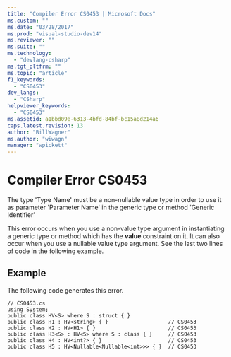 ```yaml
---
title: "Compiler Error CS0453 | Microsoft Docs"
ms.custom: ""
ms.date: "03/28/2017"
ms.prod: "visual-studio-dev14"
ms.reviewer: ""
ms.suite: ""
ms.technology: 
  - "devlang-csharp"
ms.tgt_pltfrm: ""
ms.topic: "article"
f1_keywords: 
  - "CS0453"
dev_langs: 
  - "CSharp"
helpviewer_keywords: 
  - "CS0453"
ms.assetid: a1bbd09e-6313-4bfd-84bf-bc15a8d214a6
caps.latest.revision: 13
author: "BillWagner"
ms.author: "wiwagn"
manager: "wpickett"
---
```

# Compiler Error CS0453
The type 'Type Name' must be a non-nullable value type in order to use it as parameter 'Parameter Name' in the generic type or method 'Generic Identifier'  
  
 This error occurs when you use a non-value type argument in instantiating a generic type or method which has the **value** constraint on it. It can also occur when you use a nullable value type argument. See the last two lines of code in the following example.  
  
## Example  
 The following code generates this error.  
  
```  
// CS0453.cs  
using System;  
public class HV<S> where S : struct { }  
public class H1 : HV<string> { }                   // CS0453  
public class H2 : HV<H1> { }                       // CS0453  
public class H3<S> : HV<S> where S : class { }     // CS0453  
public class H4 : HV<int?> { }                     // CS0453  
public class H5 : HV<Nullable<Nullable<int>>> { }  // CS0453  
```